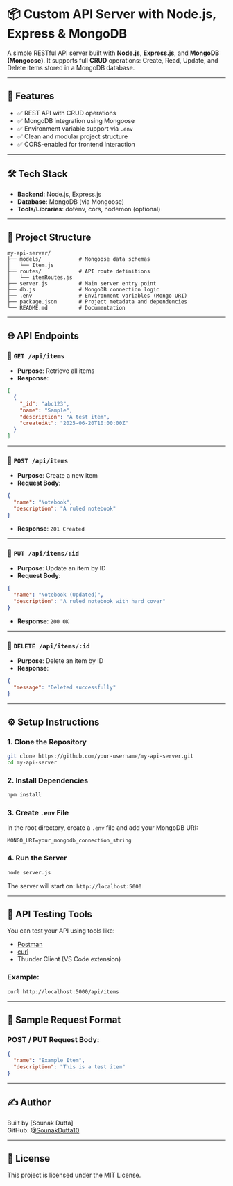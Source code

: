 # 📦 Custom API Server with Node.js, Express & MongoDB

A simple RESTful API server built with **Node.js**, **Express.js**, and **MongoDB (Mongoose)**. It supports full **CRUD** operations: Create, Read, Update, and Delete items stored in a MongoDB database.

---

## 🚀 Features

- ✅ REST API with CRUD operations
- ✅ MongoDB integration using Mongoose
- ✅ Environment variable support via `.env`
- ✅ Clean and modular project structure
- ✅ CORS-enabled for frontend interaction

---

## 🛠️ Tech Stack

- **Backend**: Node.js, Express.js
- **Database**: MongoDB (via Mongoose)
- **Tools/Libraries**: dotenv, cors, nodemon (optional)

---

## 📁 Project Structure

```
my-api-server/
├── models/            # Mongoose data schemas
│   └── Item.js
├── routes/            # API route definitions
│   └── itemRoutes.js
├── server.js          # Main server entry point
├── db.js              # MongoDB connection logic
├── .env               # Environment variables (Mongo URI)
├── package.json       # Project metadata and dependencies
└── README.md          # Documentation
```

---

## 🌐 API Endpoints

### 🔹 `GET /api/items`
- **Purpose**: Retrieve all items
- **Response**:
```json
[
  {
    "_id": "abc123",
    "name": "Sample",
    "description": "A test item",
    "createdAt": "2025-06-20T10:00:00Z"
  }
]
```

---

### 🔹 `POST /api/items`
- **Purpose**: Create a new item
- **Request Body**:
```json
{
  "name": "Notebook",
  "description": "A ruled notebook"
}
```
- **Response**: `201 Created`

---

### 🔹 `PUT /api/items/:id`
- **Purpose**: Update an item by ID
- **Request Body**:
```json
{
  "name": "Notebook (Updated)",
  "description": "A ruled notebook with hard cover"
}
```
- **Response**: `200 OK`

---

### 🔹 `DELETE /api/items/:id`
- **Purpose**: Delete an item by ID
- **Response**:
```json
{
  "message": "Deleted successfully"
}
```

---

## ⚙️ Setup Instructions

### 1. Clone the Repository
```bash
git clone https://github.com/your-username/my-api-server.git
cd my-api-server
```

### 2. Install Dependencies
```bash
npm install
```

### 3. Create `.env` File
In the root directory, create a `.env` file and add your MongoDB URI:
```
MONGO_URI=your_mongodb_connection_string
```

### 4. Run the Server
```bash
node server.js
```
The server will start on: `http://localhost:5000`

---

## 🧪 API Testing Tools

You can test your API using tools like:
- [Postman](https://postman.com)
- [curl](https://curl.se)
- Thunder Client (VS Code extension)

### Example:
```bash
curl http://localhost:5000/api/items
```

---

## 📌 Sample Request Format

### POST / PUT Request Body:
```json
{
  "name": "Example Item",
  "description": "This is a test item"
}
```

---

## ✍️ Author

Built by [Sounak Dutta]  
GitHub: [@SounakDutta10](https://github.com/SounakDutta10)

---

## 📜 License

This project is licensed under the MIT License.
